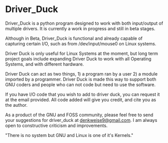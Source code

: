 # Driver_Duck

Driver_Duck is a python program designed to work with both input/output of multiple drivers. It is currently a work in progress and still in beta stages. 

Although in Beta, Driver_Duck is functional and already capable of capturing certain I/O, such as from /dev/input/mouse0 on Linux systems.

Driver Duck is only useful for Linux Systems at the moment, but long term project goals include expanding Driver Duck to work with all Operating Systems, and with different hardware.

Driver Duck can act as two things, 1) a program ran by a user  2) a module imported by a programmer.
Driver Duck is made this way to support both GNU coders and people who can not code but need to use the software.

If you have I/O code that you wish to add to driver duck, you can request it at the email provided. All code added will give you credit, and cite you as the author.

As a product of the GNU and FOSS community, please feel free to send your suggestions for driver_duck at denkweise9@gmail.com.
I am always open to constructive criticism and improvements.


"There is no system but GNU and Linux is one of it's Kernels."





